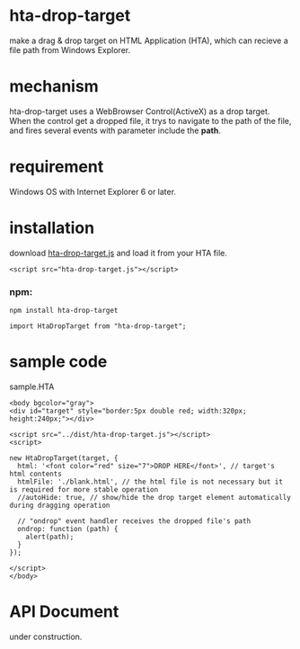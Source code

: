 # hta-drop-target
make a drag & drop target on HTML Application (HTA), which can recieve a file path from Windows Explorer.

# mechanism
hta-drop-target uses a WebBrowser Control(ActiveX) as a drop target. When the control get a dropped file, it trys to navigate to the path of the file, and fires several events with parameter include the **path**.

# requirement
Windows OS with Internet Explorer 6 or later. 

# installation

download [hta-drop-target.js](./release/hta-drop-target.js?raw=true) and load it from your HTA file.
```
<script src="hta-drop-target.js"></script>
```

### npm:
```
npm install hta-drop-target
```
```
import HtaDropTarget from "hta-drop-target";
```

# sample code
sample.HTA
```
<body bgcolor="gray">
<div id="target" style="border:5px double red; width:320px; height:240px;"></div>

<script src="../dist/hta-drop-target.js"></script>
<script>

new HtaDropTarget(target, {
  html: '<font color="red" size="7">DROP HERE</font>', // target's html contents
  htmlFile: './blank.html', // the html file is not necessary but it is required for more stable operation
  //autoHide: true, // show/hide the drop target element automatically during dragging operation
  
  // "ondrop" event handler receives the dropped file's path
  ondrop: function (path) {
    alert(path);
  }
});

</script>
</body>

```

# API Document
under construction.

